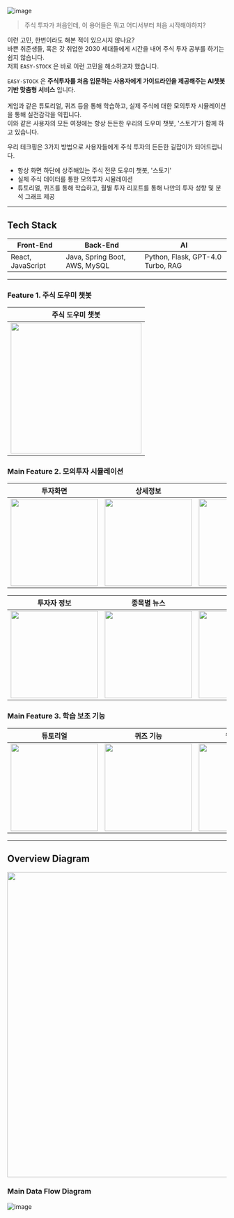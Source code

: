 ![image](https://github.com/user-attachments/assets/0d602204-75b5-459e-bdb1-84b9baf5090b)


> 주식 투자가 처음인데, 이 용어들은 뭐고 어디서부터 처음 시작해야하지?

이런 고민, 한번이라도 해본 적이 있으시지 않나요? <br>
바쁜 취준생들, 혹은 갓 취업한 2030 세대들에게 시간을 내어 주식 투자 공부를 하기는 쉽지 않습니다. <br>
저희 `EASY-STOCK` 은 바로 이런 고민을 해소하고자 했습니다.

`EASY-STOCK` 은 **주식투자를 처음 입문하는 사용자에게 가이드라인을 제공해주는 AI챗봇 기반 맞춤형 서비스** 입니다. <br><br/>
게임과 같은 튜토리얼, 퀴즈 등을 통해 학습하고, 실제 주식에 대한 모의투자 시뮬레이션을 통해 실전감각을 익힙니다. <br> 
이와 같은 사용자의 모든 여정에는 항상 든든한 우리의 도우미 챗봇, '스토기'가 함께 하고 있습니다. <br>

우리 테크핑은 3가지 방법으로 사용자들에게 주식 투자의 든든한 길잡이가 되어드립니다.

- 항상 화면 하단에 상주해있는 주식 전문 도우미 챗봇, '스토기'
- 실제 주식 데이터를 통한 모의투자 시뮬레이션
- 튜토리얼, 퀴즈를 통해 학습하고, 월별 투자 리포트를 통해 나만의 투자 성향 및 분석 그래프 제공

---

## Tech Stack 

| **Front-End**      | **Back-End**                    | **AI**                            |
| ----------------- | ----------------------------- | --------------------------------- |
| React, JavaScript | Java, Spring Boot, AWS, MySQL | Python, Flask, GPT-4.0 Turbo, RAG |

---

### Feature 1. 주식 도우미 챗봇
|                                                 주식 도우미 챗봇                                                |
| :------------------------------------------------------------------------------------------------------: |
| <img src="https://github.com/user-attachments/assets/8fbd776d-fc7d-45ca-81d0-b1c8d553589e" width="300"/> |


### Main Feature 2. 모의투자 시뮬레이션
|                                                   투자화면                                                   |                                                   상세정보                                                   |                                                   캔들차트                                                   |
| :------------------------------------------------------------------------------------------------------: | :------------------------------------------------------------------------------------------------------: | :------------------------------------------------------------------------------------------------------: |
| <img src="https://github.com/user-attachments/assets/2b798809-08bb-4e66-adf3-0c4b004c8b64" width="200"/> | <img src="https://github.com/user-attachments/assets/d3d669fa-fafb-4104-98b6-70efc060eac0" width="200"/> | <img src="https://github.com/user-attachments/assets/30735de6-d75b-459a-a273-2a6f6008e901" width="200"/> |

|                                                  투자자 정보                                                  |                                                  종목별 뉴스                                                  |                                                   재무 정보                                                  |
| :------------------------------------------------------------------------------------------------------: | :------------------------------------------------------------------------------------------------------: | :------------------------------------------------------------------------------------------------------: |
| <img src="https://github.com/user-attachments/assets/368b176d-efa4-4db1-b6c0-da451bffe865" width="200"/> | <img src="https://github.com/user-attachments/assets/cf1a0f61-6030-477f-b833-b0979bcc735e" width="200"/> | <img src="https://github.com/user-attachments/assets/9c4ec315-d3c5-43a1-95f1-bcb734ff1e04" width="200"/> |

### Main Feature 3. 학습 보조 기능
|                                                   튜토리얼                                                   |                                                   퀴즈 기능                                                  |                                                  월별 리포트                                                  |
| :------------------------------------------------------------------------------------------------------: | :------------------------------------------------------------------------------------------------------: | :------------------------------------------------------------------------------------------------------: |
| <img src="https://github.com/user-attachments/assets/f923f179-4de7-441d-a3be-611363105927" width="200"/> | <img src="https://github.com/user-attachments/assets/774d7f8a-4964-4a47-a030-9c557caf57d2" width="200"/> | <img src="https://github.com/user-attachments/assets/094c14f7-f809-45cf-8517-67f32dd9e16d" width="200">

---

## Overview Diagram
<img src="https://github.com/user-attachments/assets/18ee0ba8-af10-4067-8ce2-f9a78208d990" width="700" height="700"/>

### Main Data Flow Diagram
![image](https://github.com/user-attachments/assets/df6df28e-bb90-4068-9c9b-8449bd27efd7)
